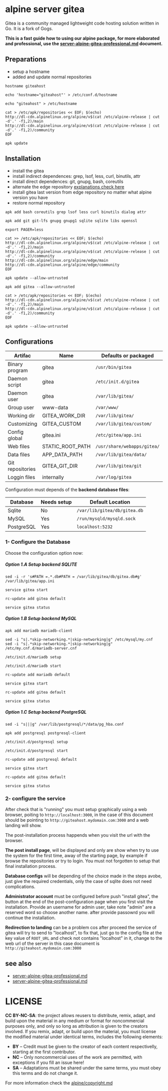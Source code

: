 # alpine server gitea

Gitea is a community managed lightweight code hosting solution written in Go. 
It is a fork of Gogs.

**This is a fast guide how to using our alpine package, for more elaborated and professional, use the 
[server-alpine-gitea-professional.md](server-alpine-gitea-professional.md) document.**

## Preparations

* setup a hostname
* added and update normal repositories


```
hostname giteahost

echo 'hostname="giteahost"' > /etc/conf.d/hostname 

echo "giteahost" > /etc/hostname

cat > /etc/apk/repositories << EOF; $(echo)
http://dl-cdn.alpinelinux.org/alpine/v$(cat /etc/alpine-release | cut -d'.' -f1,2)/main
http://dl-cdn.alpinelinux.org/alpine/v$(cat /etc/alpine-release | cut -d'.' -f1,2)/community
EOF

apk update
```

## Installation

* install the gitea
* install indirect dependences: grep, lsof, less, curl, binutils, attr
* install direct dependences: git, gnupg, bash, coreutils
* alternate the edge repository [explanations check here](server-alpine-gitea-professional.md#installation)
* install gitea last version from edge repository no matter what alpine version you have
* restore normal repository

```
apk add bash coreutils grep lsof less curl binutils dialog attr

apk add git git-lfs gnupg gnupg1 sqlite sqlite libs openssl

export PAGER=less

cat >> /etc/apk/repositories << EOF; $(echo)
http://dl-cdn.alpinelinux.org/alpine/v$(cat /etc/alpine-release | cut -d'.' -f1,2)/main
http://dl-cdn.alpinelinux.org/alpine/v$(cat /etc/alpine-release | cut -d'.' -f1,2)/community
http://dl-cdn.alpinelinux.org/alpine/edge/main
http://dl-cdn.alpinelinux.org/alpine/edge/community
EOF

apk update --allow-untrusted

apk add gitea --allow-untrusted

cat > /etc/apk/repositories << EOF; $(echo)
http://dl-cdn.alpinelinux.org/alpine/v$(cat /etc/alpine-release | cut -d'.' -f1,2)/main
http://dl-cdn.alpinelinux.org/alpine/v$(cat /etc/alpine-release | cut -d'.' -f1,2)/community
EOF

apk update --allow-untrusted
```

## Configurations

| Artifac         | Name             | Defaults or packaged    | Customizable |
| --------------- | ---------------- | ----------------------- | ------------ |
| Binary program  | gitea            | `/usr/bin/gitea`        | no           |
| Daemon script   | gitea            | `/etc/init.d/gitea`     | no           |
| Daemon user     | gitea            | `/var/lib/gitea/`       | no           |
| Group user      | www-data         | `/var/www/`             | no           |
| Working dir     | GITEA_WORK_DIR   | `/var/lib/gitea/`       | yes          |
| Customizing     | GITEA_CUSTOM     | `/var/lib/gitea/custom/` | yes,depends  |
| Config global   | gitea.ini        | `/etc/gitea/app.ini`    | yes,depends  |
| Web files       | STATIC_ROOT_PATH | `/usr/share/webapps/gitea/` | no           |
| Data files      | APP_DATA_PATH    | `/var/lib/gitea/data/`  | depends      |
| Git repositories | GITEA_GIT_DIR   | `/var/lib/gitea/git`   | yes          |
| Loggin files    | internally       | `/var/log/gitea`       | no           |

Configuration must depends of the **backend database files**:

| Database   | Needs setup | Default Location |
| ---------- | ----------- | ---------------- |
| Sqlite     | No          | `/var/lib/gitea/db/gitea.db` |
| MySQL      | Yes         | `/run/mysqld/mysqld.sock` |
| PostgreSQL | Yes         | `localhost:5232` |

### 1- Configure the Database

Choose the configuration option now:

##### Option 1.A Setup backend SQLITE

```
sed -i -r 's#PATH =.*.db#PATH = /var/lib/gitea/db/gitea.db#g' /var/lib/gitea/app.ini

service gitea start

rc-update add gitea default

service gitea status
```

##### Option 1.B Setup backend MySQL

```
apk add mariadb mariadb-client

sed -i "s|.*skip-networking.*|skip-networking|g" /etc/mysql/my.cnf
sed -i "s|.*skip-networking.*|skip-networking|g" /etc/my.cnf.d/mariadb-server.cnf

/etc/init.d/mariadb setup

/etc/init.d/mariadb start

rc-update add mariadb default

service gitea start

rc-update add gitea default

service gitea status
```

##### Option 1.C Setup backend PostgreSQL

```
sed -i "s|||g" /var/lib/postgresql/*/data/pg_hba.conf

apk add postgresql postgresql-client

/etc/init.d/postgresql setup

/etc/init.d/postgresql start

rc-update add postgresql default

service gitea start

rc-update add gitea default

service gitea status
```

### 2- configure the service

After check that is "running" you must setup graphically using a web browser, 
poiting to `http://localhost:3000`, in the case of this document should be 
pointing to `http://giteahost.mydomain.com:3000` and a web landing will show.

The post-installation process happends when you visit the url with the browser.

**The post install page**, will be displayed and only are show when try to use 
the system for the first time, away of the starting page, by example if browse 
the repositories or try to login. You must not forgotten to setup that final 
installation process.

**Database configs** will be depending of the choice made in the steps avobe, 
just give the required credentials, only the case of sqlite does not need complications.

**Administrator account** must be configured before push "install gitea", the 
button at the end of the post-configuration page when you first visit the installation. 
Provide an username for admin user, take note "admin" are a reserved word so 
choose another name. after provide passowrd you will continue the installation.

**Redirection to landing** can be a problem cos after proceed the service of gitea 
will try to send to "localhost", to fix that, just go to the config file 
at the key value of `ROOT_URL` and check not contains "localhost" in it, change 
to the web url of the server in this case document is `http://giteahost.mydomain.com:3000`

## see also

* [server-alpine-gitea-professional.md](server-alpine-gitea-professional.md)
* [server-alpine-gitea-professional.md](server-alpine-gitea-professional.md)

# LICENSE

**CC BY-NC-SA**: the project allows reusers to distribute, remix, adapt, and build upon the material 
in any medium or format for noncommercial purposes only, and only so long as attribution is given 
to the creators involved. If you remix, adapt, or build upon the material, you must license the modified 
material under identical terms,  includes the following elements:

* **BY**  – Credit must be given to the creator of each content respectivelly, starting at the first contributor.
* **NC**  – Only noncommercial uses of the work are permitted, with exceptions if you fill an issue here!
* **SA**  – Adaptations must be shared under the same terms, you must obey this terms and do not change it.

For more information check the [alpine/copyright.md](../../alpine/copyright.md)
